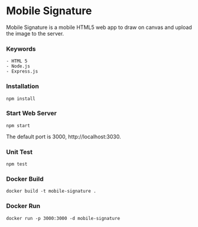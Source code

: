 # Mobile Signature

Mobile Signature is a mobile HTML5 web app to draw on canvas and upload the image to the server.

### Keywords
    - HTML 5
    - Node.js
    - Express.js
    
### Installation
```
npm install
```

### Start Web Server
```
npm start
```
The default port is 3000, http://localhost:3030.

### Unit Test
```
npm test
```

### Docker Build
```
docker build -t mobile-signature .
```

### Docker Run
```
docker run -p 3000:3000 -d mobile-signature

```
